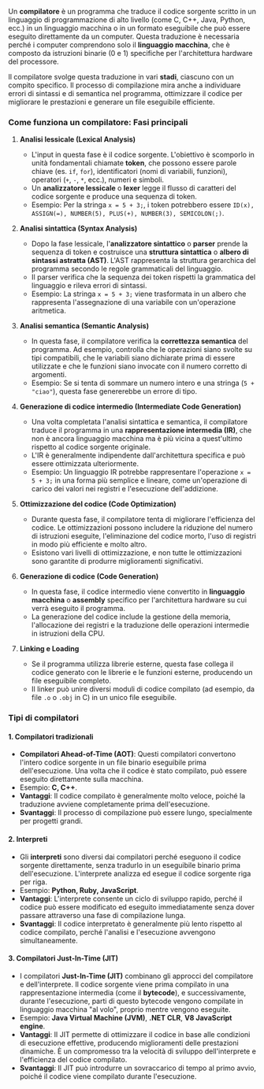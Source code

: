 Un **compilatore** è un programma che traduce il codice sorgente scritto in un linguaggio di programmazione di alto livello (come C, C++, Java, Python, ecc.) in un linguaggio macchina o in un formato eseguibile che può essere eseguito direttamente da un computer. Questa traduzione è necessaria perché i computer comprendono solo il **linguaggio macchina**, che è composto da istruzioni binarie (0 e 1) specifiche per l'architettura hardware del processore.

Il compilatore svolge questa traduzione in vari **stadi**, ciascuno con un compito specifico. Il processo di compilazione mira anche a individuare errori di sintassi e di semantica nel programma, ottimizzare il codice per migliorare le prestazioni e generare un file eseguibile efficiente.

### Come funziona un compilatore: Fasi principali

1. **Analisi lessicale (Lexical Analysis)**
    
    - L'input in questa fase è il codice sorgente. L'obiettivo è scomporlo in unità fondamentali chiamate **token**, che possono essere parole chiave (es. `if`, `for`), identificatori (nomi di variabili, funzioni), operatori (`+`, `-`, `*`, ecc.), numeri e simboli.
    - Un **analizzatore lessicale** o **lexer** legge il flusso di caratteri del codice sorgente e produce una sequenza di token.
    - Esempio: Per la stringa `x = 5 + 3;`, i token potrebbero essere `ID(x), ASSIGN(=), NUMBER(5), PLUS(+), NUMBER(3), SEMICOLON(;)`.
2. **Analisi sintattica (Syntax Analysis)**
    
    - Dopo la fase lessicale, l'**analizzatore sintattico** o **parser** prende la sequenza di token e costruisce una **struttura sintattica** o **albero di sintassi astratta (AST)**. L'AST rappresenta la struttura gerarchica del programma secondo le regole grammaticali del linguaggio.
    - Il parser verifica che la sequenza dei token rispetti la grammatica del linguaggio e rileva errori di sintassi.
    - Esempio: La stringa `x = 5 + 3;` viene trasformata in un albero che rappresenta l'assegnazione di una variabile con un'operazione aritmetica.
3. **Analisi semantica (Semantic Analysis)**
    
    - In questa fase, il compilatore verifica la **correttezza semantica** del programma. Ad esempio, controlla che le operazioni siano svolte su tipi compatibili, che le variabili siano dichiarate prima di essere utilizzate e che le funzioni siano invocate con il numero corretto di argomenti.
    - Esempio: Se si tenta di sommare un numero intero e una stringa (`5 + "ciao"`), questa fase genererebbe un errore di tipo.
4. **Generazione di codice intermedio (Intermediate Code Generation)**
    
    - Una volta completata l'analisi sintattica e semantica, il compilatore traduce il programma in una **rappresentazione intermedia (IR)**, che non è ancora linguaggio macchina ma è più vicina a quest'ultimo rispetto al codice sorgente originale.
    - L'IR è generalmente indipendente dall'architettura specifica e può essere ottimizzata ulteriormente.
    - Esempio: Un linguaggio IR potrebbe rappresentare l'operazione `x = 5 + 3;` in una forma più semplice e lineare, come un'operazione di carico dei valori nei registri e l'esecuzione dell'addizione.
5. **Ottimizzazione del codice (Code Optimization)**
    
    - Durante questa fase, il compilatore tenta di migliorare l'efficienza del codice. Le ottimizzazioni possono includere la riduzione del numero di istruzioni eseguite, l'eliminazione del codice morto, l'uso di registri in modo più efficiente e molto altro.
    - Esistono vari livelli di ottimizzazione, e non tutte le ottimizzazioni sono garantite di produrre miglioramenti significativi.
6. **Generazione di codice (Code Generation)**
    
    - In questa fase, il codice intermedio viene convertito in **linguaggio macchina** o **assembly** specifico per l'architettura hardware su cui verrà eseguito il programma.
    - La generazione del codice include la gestione della memoria, l'allocazione dei registri e la traduzione delle operazioni intermedie in istruzioni della CPU.
7. **Linking e Loading**
    
    - Se il programma utilizza librerie esterne, questa fase collega il codice generato con le librerie e le funzioni esterne, producendo un file eseguibile completo.
    - Il linker può unire diversi moduli di codice compilato (ad esempio, da file `.o` o `.obj` in C) in un unico file eseguibile.

### Tipi di compilatori

#### 1. **Compilatori tradizionali**

- **Compilatori Ahead-of-Time (AOT)**: Questi compilatori convertono l'intero codice sorgente in un file binario eseguibile prima dell'esecuzione. Una volta che il codice è stato compilato, può essere eseguito direttamente sulla macchina.
- Esempio: **C, C++**.
- **Vantaggi**: Il codice compilato è generalmente molto veloce, poiché la traduzione avviene completamente prima dell'esecuzione.
- **Svantaggi**: Il processo di compilazione può essere lungo, specialmente per progetti grandi.

#### 2. **Interpreti**

- Gli **interpreti** sono diversi dai compilatori perché eseguono il codice sorgente direttamente, senza tradurlo in un eseguibile binario prima dell'esecuzione. L'interprete analizza ed esegue il codice sorgente riga per riga.
- Esempio: **Python, Ruby, JavaScript**.
- **Vantaggi**: L'interprete consente un ciclo di sviluppo rapido, perché il codice può essere modificato ed eseguito immediatamente senza dover passare attraverso una fase di compilazione lunga.
- **Svantaggi**: Il codice interpretato è generalmente più lento rispetto al codice compilato, perché l'analisi e l'esecuzione avvengono simultaneamente.

#### 3. **Compilatori Just-In-Time (JIT)**

- I compilatori **Just-In-Time (JIT)** combinano gli approcci del compilatore e dell'interprete. Il codice sorgente viene prima compilato in una rappresentazione intermedia (come il **bytecode**), e successivamente, durante l'esecuzione, parti di questo bytecode vengono compilate in linguaggio macchina "al volo", proprio mentre vengono eseguite.
- Esempio: **Java Virtual Machine (JVM)**, **.NET CLR**, **V8 JavaScript engine**.
- **Vantaggi**: Il JIT permette di ottimizzare il codice in base alle condizioni di esecuzione effettive, producendo miglioramenti delle prestazioni dinamiche. È un compromesso tra la velocità di sviluppo dell'interprete e l'efficienza del codice compilato.
- **Svantaggi**: Il JIT può introdurre un sovraccarico di tempo al primo avvio, poiché il codice viene compilato durante l'esecuzione.
    
